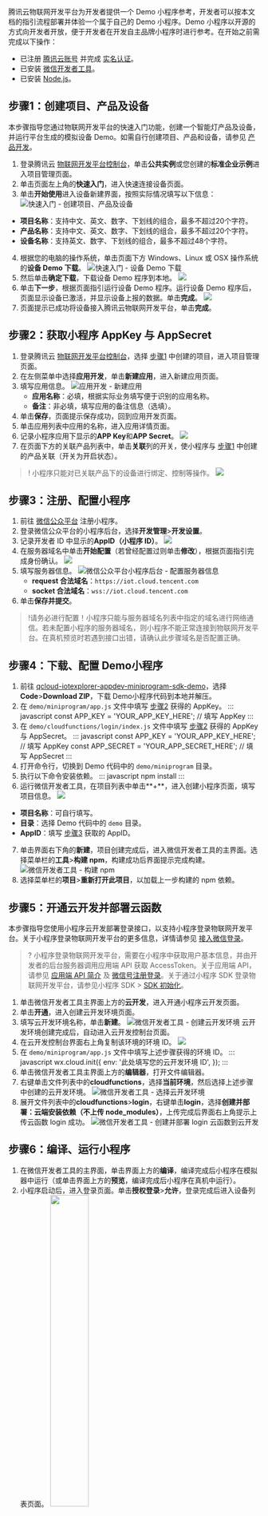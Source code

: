 腾讯云物联网开发平台为开发者提供一个 Demo 小程序参考，开发者可以按本文档的指引流程部署并体验一个属于自己的 Demo 小程序。Demo 小程序以开源的方式向开发者开放，便于开发者在开发自主品牌小程序时进行参考。在开始之前需完成以下操作：

- 已注册 [腾讯云账号](https://cloud.tencent.com/document/product/378/17985) 并完成 [实名认证](https://cloud.tencent.com/document/product/378/3629)。
- 已安装 [微信开发者工具](https://developers.weixin.qq.com/miniprogram/dev/devtools/download.html)。
- 已安装 [Node.js](https://nodejs.org/zh-cn/)。

<span id="test1"></span>

## 步骤1：创建项目、产品及设备

本步骤指导您通过物联网开发平台的快速入门功能，创建一个智能灯产品及设备，并运行平台生成的模拟设备 Demo。如需自行创建项目、产品和设备，请参见 [产品开发](https://cloud.tencent.com/document/product/1081/34738)。

1. 登录腾讯云 [物联网开发平台控制台](https://console.cloud.tencent.com/iotexplorer)，单击**公共实例**或您创建的**标准企业示例**进入项目管理页面。
2. 单击页面左上角的**快速入门**，进入快速连接设备页面。
3. 单击**开始使用**进入设备新建界面，按照实际情况填写以下信息：
   ![快速入门 - 创建项目、产品及设备](https://main.qcloudimg.com/raw/9238a4882edd7b0213f8e5132704da4f.png)
 - **项目名称**：支持中文、英文、数字、下划线的组合，最多不超过20个字符。
 - **产品名称**：支持中文、英文、数字、下划线的组合，最多不超过20个字符。
 - **设备名称**：支持英文、数字、下划线的组合，最多不超过48个字符。
4. 根据您的电脑的操作系统，单击页面下方 Windows、Linux 或 OSX 操作系统的**设备 Demo 下载**。
   ![快速入门 - 设备 Demo 下载](https://main.qcloudimg.com/raw/8e9737a17082408a5be92e971a53058f.png)
5. 然后单击**确定下载**，下载设备 Demo 程序到本地。
   ![](https://main.qcloudimg.com/raw/3c1f12ab6de255eea45350527b393523.jpg)
6. 单击**下一步**，根据页面指引运行设备 Demo 程序。运行设备 Demo 程序后，页面显示设备已激活，并显示设备上报的数据。单击**完成**。
   ![](https://main.qcloudimg.com/raw/19b2e320bcd1a0143175d454afdf43ea.jpg)
7. 页面提示已成功将设备接入腾讯云物联网开发平台，单击**完成**。

<span id="test2"></span>

## 步骤2：获取小程序 AppKey 与 AppSecret

1. 登录腾讯云 [物联网开发平台控制台](https://console.cloud.tencent.com/iotexplorer)，选择 [步骤1](#test1) 中创建的项目，进入项目管理页面。
2. 在左侧菜单中选择**应用开发**，单击**新建应用**，进入新建应用页面。
3. 填写应用信息。
   ![应用开发 - 新建应用](https://main.qcloudimg.com/raw/2b57853c680794535d402f71f39e57fa.png)
   - **应用名称**：必填，根据实际业务填写便于识别的应用名称。
   - **备注**：非必填，填写应用的备注信息（选填）。
4. 单击**保存**，页面提示保存成功，回到应用开发页面。
5. 单击应用列表中应用的名称，进入应用详情页面。
6. 记录小程序应用下显示的**APP Key**和**APP Secret**。
   ![](https://main.qcloudimg.com/raw/2b38f23ee9911dcb20071f0d8b246e9b.jpg)
7. 在页面下方的关联产品列表中，单击**关联**列的开关，使小程序与 [步骤1](#test1) 中创建的产品关联（开关为开启状态）。
>! 小程序只能对已关联产品下的设备进行绑定、控制等操作。
> ![](https://main.qcloudimg.com/raw/44af0363b8d3786072cc49df9d9ed022.png)

<span id="test3"></span>

## 步骤3：注册、配置小程序

1. 前往 [微信公众平台](https://mp.weixin.qq.com/) 注册小程序。
2. 登录微信公众平台的小程序后台，选择**开发管理**>**开发设置**。
3. 记录开发者 ID 中显示的**AppID（小程序 ID）**。
   ![](https://main.qcloudimg.com/raw/fc25858403bdae15532e6cec0bd65020.png)
4. 在服务器域名中单击**开始配置**（若曾经配置过则单击**修改**），根据页面指引完成身份确认。
   ![](https://main.qcloudimg.com/raw/f95166a1a5691be0b8e96cda90ad1818.png)
5. 填写服务器信息。
   ![微信公众平台小程序后台 - 配置服务器信息](https://main.qcloudimg.com/raw/a2ff0faa60e8f286176c42f462e0b1fa.png)
   - **request 合法域名**：`https://iot.cloud.tencent.com`
   - **socket 合法域名**：`wss://iot.cloud.tencent.com`
6. 单击**保存并提交**。

>!请务必进行配置！小程序只能与服务器域名列表中指定的域名进行网络通信。若未配置小程序的服务器域名，则小程序不能正常连接到物联网开发平台。在真机预览时若遇到接口出错，请确认此步骤域名是否配置正确。

## 步骤4：下载、配置 Demo小程序 

1. 前往 [qcloud-iotexplorer-appdev-miniprogram-sdk-demo](https://github.com/tencentyun/qcloud-iotexplorer-appdev-miniprogram-sdk-demo)，选择**Code**>**Download ZIP**，下载 Demo小程序代码到本地并解压。
2. 在 `demo/miniprogram/app.js` 文件中填写 [步骤2](#test2) 获得的 AppKey。
   <dx-codeblock>
   :::  javascript
    const APP_KEY = 'YOUR_APP_KEY_HERE'; // 填写 AppKey
   :::
   </dx-codeblock>
3. 在 `demo/cloudfunctions/login/index.js` 文件中填写 [步骤2](#test2) 获得的 AppKey 与 AppSecret。
   <dx-codeblock>
   :::  javascript
    const APP_KEY = 'YOUR_APP_KEY_HERE'; // 填写 AppKey
   const APP_SECRET = 'YOUR_APP_SECRET_HERE'; // 填写 AppSecret
   :::
   </dx-codeblock> 
4. 打开命令行，切换到 Demo 代码中的 `demo/miniprogram` 目录。
5. 执行以下命令安装依赖。
   <dx-codeblock>
   :::  javascript
    npm install
   :::
   </dx-codeblock> 
6. 运行微信开发者工具，在项目列表中单击**+**，进入创建小程序页面，填写项目信息。
   ![](https://main.qcloudimg.com/raw/f8d71f683f48525cd82ae85ab45e0b1a.png)
 - **项目名称**：可自行填写。
 - **目录**：选择 Demo 代码中的 `demo` 目录。
 - **AppID**：填写 [步骤3](#test3) 获取的 AppID。
7. 单击界面右下角的**新建**，项目创建完成后，进入微信开发者工具的主界面。选择菜单栏的**工具**>**构建 npm**，构建成功后界面提示完成构建。
   ![微信开发者工具 - 构建 npm](https://main.qcloudimg.com/raw/33634f2042fa6f95ad72724067607c18.png)
8. 选择菜单栏的**项目**>**重新打开此项目**，以加载上一步构建的 npm 依赖。

## 步骤5：开通云开发并部署云函数

本步骤指导您使用小程序云开发部署登录接口，以支持小程序登录物联网开发平台。关于小程序登录物联网开发平台的更多信息，详情请参见 [接入微信登录](https://cloud.tencent.com/document/product/1081/47686#.E6.8E.A5.E5.85.A5.E5.BE.AE.E4.BF.A1.E7.99.BB.E5.BD.95)。

>? 小程序登录物联网开发平台，需要在小程序中获取用户基本信息，并由开发者的后台服务器调用应用端 API 获取 AccessToken。关于应用端 API，请参见 [应用端 API 简介](https://cloud.tencent.com/document/product/1081/40773) 及 [微信号注册登录](https://cloud.tencent.com/document/product/1081/40781)。关于通过小程序 SDK 登录物联网开发平台，请参见小程序 SDK > [SDK 初始化](https://cloud.tencent.com/document/product/1081/47687)。

1. 单击微信开发者工具主界面上方的**云开发**，进入开通小程序云开发页面。
2. 单击**开通**，进入创建云开发环境页面。
3. 填写云开发环境名称，单击**新建**。
   ![微信开发者工具 - 创建云开发环境](https://qcloudimg.tencent-cloud.cn/raw/ed505a9ed6b0180751f40a0ebe88c876.png)
   云开发环境创建完成后，自动进入云开发控制台页面。
4. 在云开发控制台界面右上角复制该环境的环境 ID。
   ![](https://qcloudimg.tencent-cloud.cn/raw/f9192aca1df191b1240785abb221d5fa.png)
5. 在 `demo/miniprogram/app.js` 文件中填写上述步骤获得的环境 ID。
   <dx-codeblock>
   :::  javascript
   wx.cloud.init({
   env: '此处填写您的云开发环境 ID',
   });
   :::
   </dx-codeblock>
6. 单击微信开发者工具主界面上方的**编辑器**，打开文件编辑器。
7. 右键单击文件列表中的**cloudfunctions**，选择**当前环境**，然后选择上述步骤中创建的云开发环境。
   ![微信开发者工具 - 选择云开发环境](https://main.qcloudimg.com/raw/19ce1261be8209501e6b61e683bbaced.png)
8. 展开文件列表中的**cloudfunctions**>**login**，右键单击**login**，选择**创建并部署：云端安装依赖（不上传 node_modules）**，上传完成后界面右上角提示上传云函数 login 成功。
   ![微信开发者工具 - 创建并部署 login 云函数到云开发](https://main.qcloudimg.com/raw/4b7ebfb901eb586965d647e68c8d833e.png)


## 步骤6：编译、运行小程序

1. 在微信开发者工具的主界面，单击界面上方的**编译**，编译完成后小程序在模拟器中运行（或单击界面上方的**预览**，编译完成后小程序在真机中运行）。
2. 小程序启动后，进入登录页面。单击**授权登录**>**允许**，登录完成后进入设备列表页面。
   <img src="https://main.qcloudimg.com/raw/4dd30d7478a8b293282530f58c2e8514.png" style="width:40%">

## 步骤7：通过小程序绑定设备

#### Wi-Fi 配网绑定设备

Wi-Fi 配网绑定设备需要配合真实设备（如 ESP8266 模组）进行操作。关于配网协议与配网流程，详情请参见 [配网开发概述](https://cloud.tencent.com/document/product/1081/48403)。在 Demo 小程序中进行 Wi-Fi 配网的步骤如下：

1. 在小程序的设备列表页面，选择**添加设备**>**SmartConfig 配网**或**SoftAP 配网**。
2. 根据页面指引进行设备配网。
   ![小程序 - Wi-Fi 配网](https://main.qcloudimg.com/raw/bbe7152e92fa13f50d6b43c9faff27ab.jpg)

#### 扫描二维码绑定设备

>? 物联网开发平台提供的设备二维码可以用于快速绑定真实设备，帮助开发者降低开发难度。量产后为了安全性，将会关闭二维码入口。

1. 登录腾讯云 [物联网开发平台控制台](https://console.cloud.tencent.com/iotexplorer)，选择 [步骤1](#test1) 中创建的项目，进入项目管理页面。
2. 单击**产品开发**，选择 [步骤1](#test1) 中创建的产品，进入产品详情页面。
3. 单击页面上方的**设备调试**，进入设备调试页面。根据设备类型，按照以下步骤获取设备二维码。
   - **真实设备**：在设备列表中单击**二维码**，页面展示设备二维码。
     ![设备调试 - 获取真实设备二维码](https://main.qcloudimg.com/raw/fc223140dcb2044becc9075bb1d9ee3a.png)
   - **虚拟设备**：单击**虚拟设备调试**，进入虚拟设备调试页面，页面展示虚拟设备调试二维码。
     ![设备调试 - 获取虚拟设备二维码](https://main.qcloudimg.com/raw/3db8fa061997a23321bf2501ad113ebc.png)
4. 在小程序的设备列表页面，选择**添加设备**>**扫码绑定设备**，进入扫码页面。
   <img src="https://main.qcloudimg.com/raw/704775bfcae7e3bed01b5ff598536cee.png" style="width:40%">
5. 扫描控制台页面展示的二维码。扫码成功后小程序提示绑定设备成功。单击**确定**回到设备列表页面，设备列表中显示已绑定的设备。

## 步骤8：通过小程序控制设备

1. 小程序进入设备列表页面，单击要控制的设备，进入设备操控页面。
   <img src="https://main.qcloudimg.com/raw/6fe1a7a2b211a1d8826b7e468c356c4f.png" style="width:40%">

2. 单击设备属性列表中列出的属性，可以修改对应的设备属性。
   <img src="https://main.qcloudimg.com/raw/951b1044b4792c7a6fa262eeb9658ae7.png" style="width:40%">

>? 物联网开发平台提供了真实设备在线调试及虚拟设备调试功能，可通过控制台查询设备上报的当前数据、历史通信日志、事件及上下线记录等。具体操作请参见 [设备调试](https://cloud.tencent.com/document/product/1081/34741)。
